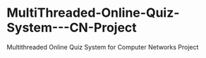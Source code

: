 # MultiThreaded-Online-Quiz-System---CN-Project
Multithreaded Online Quiz System for Computer Networks Project
